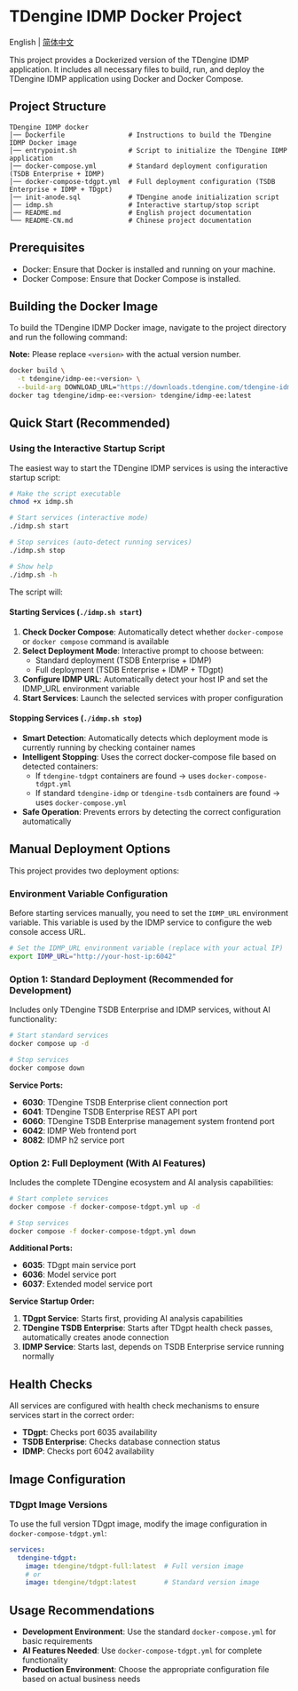 # TDengine IDMP Docker Project

English | [简体中文](README-CN.md)

This project provides a Dockerized version of the TDengine IDMP application. It includes all necessary files to build, run, and deploy the TDengine IDMP application using Docker and Docker Compose.

## Project Structure

```
TDengine IDMP docker
│── Dockerfile                # Instructions to build the TDengine IDMP Docker image
│── entrypoint.sh             # Script to initialize the TDengine IDMP application
│── docker-compose.yml        # Standard deployment configuration (TSDB Enterprise + IDMP)
│── docker-compose-tdgpt.yml  # Full deployment configuration (TSDB Enterprise + IDMP + TDgpt)
│── init-anode.sql            # TDengine anode initialization script
│── idmp.sh                   # Interactive startup/stop script
│── README.md                 # English project documentation
└── README-CN.md              # Chinese project documentation
```

## Prerequisites

- Docker: Ensure that Docker is installed and running on your machine.
- Docker Compose: Ensure that Docker Compose is installed.

## Building the Docker Image

To build the TDengine IDMP Docker image, navigate to the project directory and run the following command:

**Note:** Please replace `<version>` with the actual version number.

```bash
docker build \
  -t tdengine/idmp-ee:<version> \
  --build-arg DOWNLOAD_URL="https://downloads.tdengine.com/tdengine-idmp-enterprise/<version>/tdengine-idmp-enterprise-<version>-linux-generic.tar.gz" .
docker tag tdengine/idmp-ee:<version> tdengine/idmp-ee:latest
```

## Quick Start (Recommended)

### Using the Interactive Startup Script

The easiest way to start the TDengine IDMP services is using the interactive startup script:

```bash
# Make the script executable
chmod +x idmp.sh

# Start services (interactive mode)
./idmp.sh start

# Stop services (auto-detect running services)
./idmp.sh stop

# Show help
./idmp.sh -h
```

The script will:

#### Starting Services (`./idmp.sh start`)
1. **Check Docker Compose**: Automatically detect whether `docker-compose` or `docker compose` command is available
2. **Select Deployment Mode**: Interactive prompt to choose between:
   - Standard deployment (TSDB Enterprise + IDMP)
   - Full deployment (TSDB Enterprise + IDMP + TDgpt)
3. **Configure IDMP URL**: Automatically detect your host IP and set the IDMP_URL environment variable
4. **Start Services**: Launch the selected services with proper configuration

#### Stopping Services (`./idmp.sh stop`)
- **Smart Detection**: Automatically detects which deployment mode is currently running by checking container names
- **Intelligent Stopping**: Uses the correct docker-compose file based on detected containers:
  - If `tdengine-tdgpt` containers are found → uses `docker-compose-tdgpt.yml`
  - If standard `tdengine-idmp` or `tdengine-tsdb` containers are found → uses `docker-compose.yml`
- **Safe Operation**: Prevents errors by detecting the correct configuration automatically

## Manual Deployment Options

This project provides two deployment options:

### Environment Variable Configuration

Before starting services manually, you need to set the `IDMP_URL` environment variable. This variable is used by the IDMP service to configure the web console access URL.

```bash
# Set the IDMP_URL environment variable (replace with your actual IP)
export IDMP_URL="http://your-host-ip:6042"
```

### Option 1: Standard Deployment (Recommended for Development)

Includes only TDengine TSDB Enterprise and IDMP services, without AI functionality:

```bash
# Start standard services
docker compose up -d

# Stop services
docker compose down
```

**Service Ports:**
- **6030**: TDengine TSDB Enterprise client connection port
- **6041**: TDengine TSDB Enterprise REST API port
- **6060**: TDengine TSDB Enterprise management system frontend port
- **6042**: IDMP Web frontend port
- **8082**: IDMP h2 service port

### Option 2: Full Deployment (With AI Features)

Includes the complete TDengine ecosystem and AI analysis capabilities:

```bash
# Start complete services
docker compose -f docker-compose-tdgpt.yml up -d

# Stop services
docker compose -f docker-compose-tdgpt.yml down
```

**Additional Ports:**
- **6035**: TDgpt main service port
- **6036**: Model service port
- **6037**: Extended model service port

**Service Startup Order:**
1. **TDgpt Service**: Starts first, providing AI analysis capabilities
2. **TDengine TSDB Enterprise**: Starts after TDgpt health check passes, automatically creates anode connection
3. **IDMP Service**: Starts last, depends on TSDB Enterprise service running normally

## Health Checks

All services are configured with health check mechanisms to ensure services start in the correct order:
- **TDgpt**: Checks port 6035 availability
- **TSDB Enterprise**: Checks database connection status
- **IDMP**: Checks port 6042 availability

## Image Configuration

### TDgpt Image Versions

To use the full version TDgpt image, modify the image configuration in `docker-compose-tdgpt.yml`:

```yaml
services:
  tdengine-tdgpt:
    image: tdengine/tdgpt-full:latest  # Full version image
    # or
    image: tdengine/tdgpt:latest       # Standard version image
```

## Usage Recommendations

- **Development Environment**: Use the standard `docker-compose.yml` for basic requirements
- **AI Features Needed**: Use `docker-compose-tdgpt.yml` for complete functionality
- **Production Environment**: Choose the appropriate configuration file based on actual business needs